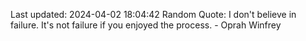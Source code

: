 Last updated: 2024-04-02 18:04:42
Random Quote: I don't believe in failure. It's not failure if you enjoyed the process. - Oprah Winfrey